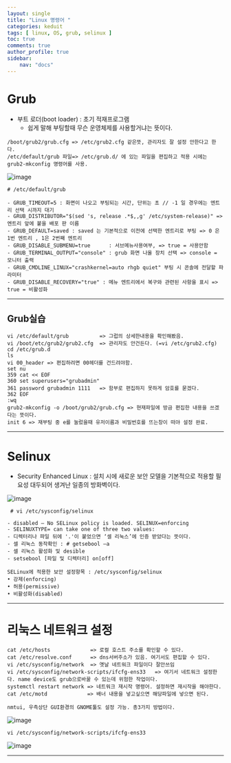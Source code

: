```yaml
---
layout: single
title: "Linux 명령어 "
categories: keduit
tags: [ linux, OS, grub, selinux ]
toc: true 
comments: true
author_profile: true
sidebar:
    nav: "docs"
---
```


# Grub
* 부트 로더(boot loader) : 초기 적재프로그램
  * 쉽게 말해 부팅할때 무슨 운영체제를 사용할거냐는 뜻이다.

```
/boot/grub2/grub.cfg => /etc/grub2.cfg 같은뜻, 관리자도 잘 설정 안한다고 한다.
/etc/default/grub 파일=> /etc/grub.d/ 에 있는 파일을 편집하고 적용 시에는 
grub2-mkconfig 명령어를 사용.
```
![image](https://user-images.githubusercontent.com/128279031/229041845-0ddef424-5778-40ff-bad4-7ce80918eec3.png)

```
# /etc/default/grub

- GRUB_TIMEOUT=5 : 화면이 나오고 부팅되는 시간, 단위는 초 // -1 일 경우에는 엔트리 선택 시까지 대기
- GRUB_DISTRIBUTOR="$(sed 's, release .*$,,g' /etc/system-release)" => 엔트리 앞에 붙을 배포 판 이름
- GRUB_DEFAULT=saved : saved 는 기본적으로 이전에 선택한 엔트리로 부팅 => 0 은 1번 엔트리 , 1은 2번째 엔트리
- GRUB_DISABLE_SUBMENU=true      : 서브메뉴사용여부, => true = 사용안함
- GRUB_TERMINAL_OUTPUT="console" : grub 화면 나올 장치 선택 => console = 모니터 출력
- GRUB_CMDLINE_LINUX="crashkernel=auto rhgb quiet" 부팅 시 콘솔에 전달할 파라미터
- GRUB_DISABLE_RECOVERY="true" : 메뉴 엔트리에서 복구와 관련된 사항을 표시 => true = 비활성화
```

---

## Grub실습

```
vi /etc/default/grub          => 그럽의 상세한내용을 확인해봤음.
vi /boot/etc/grub2/grub2.cfg  => 관리자도 안건든다. (=vi /etc/grub2.cfg)
cd /etc/grub.d
ls 
vi 00_header => 편집하려면 00헤더를 건드려야함.
set nu
359 cat << EOF
360 set superusers="grubadmin"
361 password grubadmin 1111   => 함부로 편집하지 못하게 암호를 묻겠다.
362 EOF
:wq
grub2-mkconfig -o /boot/grub2/grub.cfg => 현재파일에 방금 편집한 내용을 쓰겠다는 뜻이다.
init 6 => 재부팅 중 e를 눌렀을때 유저이름과 비밀번호를 뜨는창이 떠야 설정 완료.
```

---

# Selinux

* Security Enhanced Linux : 설치 시에 새로운 보안 모델을 기본적으로 적용할 필요성 대두되어 생겨난 일종의 방화벽이다.

![image](https://user-images.githubusercontent.com/128279031/229045217-11dbec6c-712d-49b8-ae3e-b76e37cac970.png)

```
 # vi /etc/sysconfig/selinux

- disabled – No SELinux policy is loaded. SELINUX=enforcing
- SELINUXTYPE= can take one of three two values:
- 디렉터리나 파일 뒤에 '.'이 붙었으면 ‘셀 리눅스’에 인증 받았다는 뜻이다. 
- 셀 리눅스 동작확인 : # getsebool –a
- 셀 리눅스 활성화 및 desible
- setsebool [파일 및 디렉터리] on[off]

SELinux에 적용한 보안 설정항목 : /etc/sysconfig/selinux
• 강제(enforcing)
• 허용(permissive)
• 비활성화(disabled)
```

---

# 리눅스 네트워크 설정

```
cat /etc/hosts             => 로컬 호스트 주소를 확인할 수 있다.
cat /etc/resolve.conf      => dns서버주소가 있음. 여기서도 편집할 수 있다.
vi /etc/sysconfig/network  => 옛날 네트워크 파일이다 잘안쓰임
vi /etc/sysconfig/network-scripts/ifcfg-ens33   => 여기서 네트워크 설정한다. name device도 grub으로바꿀 수 있는데 위험한 작업이다.
systemctl restart network => 네트워크 재시작 명령어. 설정하면 재시작을 해야한다.
cat /etc/motd             => 배너 내용을 넣고싶으면 해당파일에 넣으면 된다.

nmtui, 우측상단 GUI환경의 GNOME툴도 설정 가능. 총3가지 방법이다.
```


![image](https://user-images.githubusercontent.com/128279031/229065616-3be37bbf-959c-4ba1-8474-5f434629a52b.png)


```
vi /etc/sysconfig/network-scripts/ifcfg-ens33
```
![image](https://user-images.githubusercontent.com/128279031/229064515-5997b86b-77df-4c74-a9e9-479f1277809e.png)

---